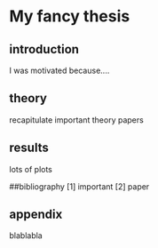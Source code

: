 # My fancy thesis

## introduction
I was motivated because....

## theory
recapitulate important theory papers

## results
lots of plots

##bibliography
[1] important
[2] paper

## appendix
blablabla
